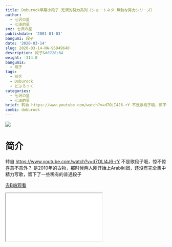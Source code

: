 ```yaml
---
title: Doburock早期小段子 无谓的努力系列（ショートネタ 無駄な努力シリーズ）
author:
  - 七沢の星
  - 七泽的星
zmz: 七沢の星
publishdate: '2001-01-03'
bangumi: 段子
date: '2020-03-14'
slug: 2020-03-14-NA-95949640
description: 段子&#8226;NA
weight: -314.0
bangumis:
  - 段子
tags:
  - 综艺
  - Doburock
  - どぶろっく
categories:
  - 七沢の星
  - 七泽的星
brief: 转自 https://www.youtube.com/watch?v=d7OLI4J6-rY 不是歌段子哦，惊不惊喜意不意外？ 是2010年的古物，那时候两人刚开始上Arabiki团，还没有完全集中精力写歌，留下了一些稀有的普通段子
combi: doburock
---
```

![](https://raw.githubusercontent.com/tcgriffith/owaraisite/master/static/tmpimg/9572db13c2ffde285dc28078debac677c5e2523d.jpg.480.jpg)
# 简介  
转自 https://www.youtube.com/watch?v=d7OLI4J6-rY
不是歌段子哦，惊不惊喜意不意外？
是2010年的古物，那时候两人刚开始上Arabiki团，还没有完全集中精力写歌，留下了一些稀有的普通段子  

[去B站观看](https://www.bilibili.com/video/av95949640/)
<div class ="resp-container"><iframe class="testiframe" src="//player.bilibili.com/player.html?aid=95949640"", scrolling="no", allowfullscreen="true" > </iframe></div> 

